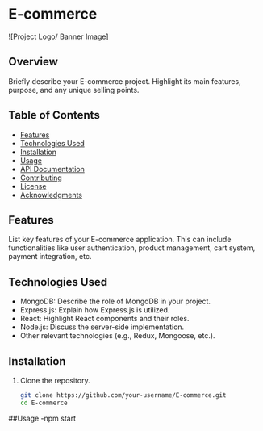 # E-commerce

![Project Logo/ Banner Image]

## Overview

Briefly describe your E-commerce project. Highlight its main features, purpose, and any unique selling points.

## Table of Contents

- [Features](#features)
- [Technologies Used](#technologies-used)
- [Installation](#installation)
- [Usage](#usage)
- [API Documentation](#api-documentation)
- [Contributing](#contributing)
- [License](#license)
- [Acknowledgments](#acknowledgments)

## Features

List key features of your E-commerce application. This can include functionalities like user authentication, product management, cart system, payment integration, etc.

## Technologies Used

- MongoDB: Describe the role of MongoDB in your project.
- Express.js: Explain how Express.js is utilized.
- React: Highlight React components and their roles.
- Node.js: Discuss the server-side implementation.
- Other relevant technologies (e.g., Redux, Mongoose, etc.).

## Installation

1. Clone the repository.
   ```bash
   git clone https://github.com/your-username/E-commerce.git
   cd E-commerce
##Usage
-npm start


